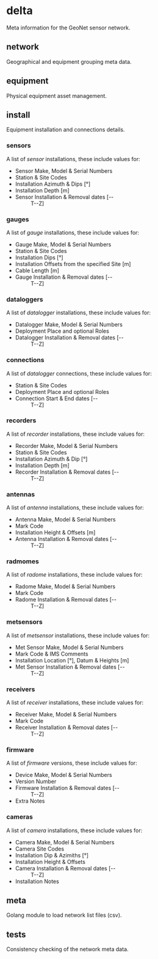 # delta

Meta information for the GeoNet sensor network.

## network

Geographical and equipment grouping meta data.

## equipment

Physical equipment asset management.

## install

Equipment installation and connections details.

### sensors

A list of _sensor_ installations, these include values for:
- Sensor Make, Model &amp; Serial Numbers
- Station &amp; Site Codes
- Installation Azimuth &amp; Dips [&deg;]
- Installation Depth [m]
- Sensor Installation &amp; Removal dates [<yyyy>-<mm>-<dd>T<hh>-<mm>-<ss>Z]

### gauges

A list of _gauge_ installations, these include values for:
- Gauge Make, Model &amp; Serial Numbers
- Station &amp; Site Codes
- Installation Dips [&deg;]
- Installation Offsets from the specified Site [m]
- Cable Length [m]
- Gauge Installation &amp; Removal dates [<yyyy>-<mm>-<dd>T<hh>-<mm>-<ss>Z]

### dataloggers

A list of _datalogger_ installations, these include values for:
- Datalogger Make, Model &amp; Serial Numbers
- Deployment Place and optional Roles
- Datalogger Installation &amp; Removal dates [<yyyy>-<mm>-<dd>T<hh>-<mm>-<ss>Z]

### connections

A list of _datalogger_ connections, these include values for:
- Station &amp; Site Codes
- Deployment Place and optional Roles
- Connection Start &amp; End dates [<yyyy>-<mm>-<dd>T<hh>-<mm>-<ss>Z]

### recorders

A list of _recorder_ installations, these include values for:
- Recorder Make, Model &amp; Serial Numbers
- Station &amp; Site Codes
- Installation Azimuth &amp; Dip [&deg;]
- Installation Depth [m]
- Recorder Installation &amp; Removal dates [<yyyy>-<mm>-<dd>T<hh>-<mm>-<ss>Z]

### antennas

A list of _antenna_ installations, these include values for:
- Antenna Make, Model &amp; Serial Numbers
- Mark Code
- Installation Height &amp; Offsets [m]
- Antenna Installation &amp; Removal dates [<yyyy>-<mm>-<dd>T<hh>-<mm>-<ss>Z]

### radmomes

A list of _radome_ installations, these include values for:
- Radome Make, Model &amp; Serial Numbers
- Mark Code
- Radome Installation &amp; Removal dates [<yyyy>-<mm>-<dd>T<hh>-<mm>-<ss>Z]

### metsensors

A list of _metsensor_ installations, these include values for:
- Met Sensor Make, Model &amp; Serial Numbers
- Mark Code &amp; IMS Comments
- Installation Location [&deg;], Datum &amp; Heights [m]
- Met Sensor Installation &amp; Removal dates [<yyyy>-<mm>-<dd>T<hh>-<mm>-<ss>Z]

### receivers

A list of _receiver_ installations, these include values for:
- Receiver Make, Model &amp; Serial Numbers
- Mark Code
- Receiver Installation &amp; Removal dates [<yyyy>-<mm>-<dd>T<hh>-<mm>-<ss>Z]

### firmware

A list of _firmware_ versions, these include values for:
- Device Make, Model &amp; Serial Numbers
- Version Number
- Firmware Installation &amp; Removal dates [<yyyy>-<mm>-<dd>T<hh>-<mm>-<ss>Z]
- Extra Notes

### cameras

A list of _camera_ installations, these include values for:
- Camera Make, Model &amp; Serial Numbers
- Camera Site Codes
- Installation Dip &amp; Azimiths [&deg;]
- Installation Height &amp; Offsets
- Camera Installation &amp; Removal dates [<yyyy>-<mm>-<dd>T<hh>-<mm>-<ss>Z]
- Installation Notes

## meta

Golang module to load network list files (csv).

## tests

Consistency checking of the network meta data.
